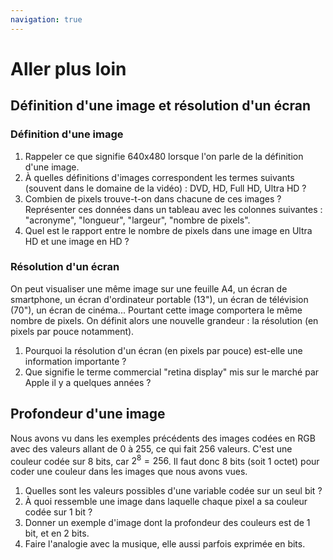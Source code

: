 ```yaml
---
navigation: true
---
```


# Aller plus loin
## Définition d'une image et résolution d'un écran
### Définition d'une image
1. Rappeler ce que signifie 640x480 lorsque l'on parle de la définition d'une image.
2. À quelles définitions d'images correspondent les termes suivants (souvent dans le domaine de la vidéo) : DVD, HD, Full HD, Ultra HD ?
3. Combien de pixels trouve-t-on dans chacune de ces images ? Représenter ces données dans un tableau avec les colonnes suivantes : "acronyme", "longueur", "largeur", "nombre de pixels".
4. Quel est le rapport entre le nombre de pixels dans une image en Ultra HD et une image en HD ?

### Résolution d'un écran
On peut visualiser une même image sur une feuille A4, un écran de smartphone, un écran d'ordinateur portable (13"), un écran de télévision (70"), un écran de cinéma... Pourtant cette image comportera le même nombre de pixels. On définit alors une nouvelle grandeur : la résolution (en pixels par pouce notamment).
1. Pourquoi la résolution d'un écran (en pixels par pouce) est-elle une information importante ?
2. Que signifie le terme commercial "retina display" mis sur le marché par Apple il y a quelques années ?

## Profondeur d'une image
Nous avons vu dans les exemples précédents des images codées en RGB avec des valeurs allant de 0 à 255, ce qui fait 256 valeurs. C'est une couleur codée sur 8 bits, car $2^8 = 256$. Il faut donc 8 bits (soit 1 octet) pour coder une couleur dans les images que nous avons vues.
1. Quelles sont les valeurs possibles d'une variable codée sur un seul bit ?
2. À quoi ressemble une image dans laquelle chaque pixel a sa couleur codée sur 1 bit ?
3. Donner un exemple d'image dont la profondeur des couleurs est de 1 bit, et en 2 bits.
4. Faire l'analogie avec la musique, elle aussi parfois exprimée en bits.
